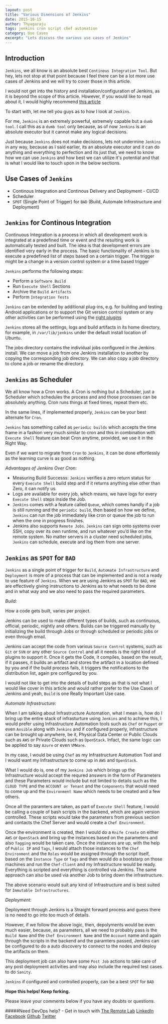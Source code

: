 ```yaml
---
layout: post
title: "Various Dimensions of Jenkins"
date: 2015-10-15
author: Thyagaraju
tags: jenkins cron script chef automation
category: Use Cases
excerpt: "Lets discuss the various use cases of Jenkins"
---
```



## Introduction

`Jenkins`, we all know is an absolute best `Continous Integration Tool`. But hey, lets not stop at that point because I feel there can be a lot more use cases of Jenkins and we will try to cover those in this article.

I would not get into the history and installation/configuration of Jenkins, as it is beyond the scope of this article. However, if you would like to read about it, I would highly recommend [this article][6]

To start with, let me tell you guys as to how I look at `Jenkins`.

For me, `Jenkins` is an extremely powerful, extremely capable but a `dumb tool`. I call this as a `dumb tool` only because, as of now `Jenkins` is an absolute executor but it cannot make any logical decisions. 

Just because `Jenkins` does not make decisions, lets not undermine `Jenkins` in any way, because as I said earlier, its an absolute executor and it can do anything and everything to perfection and its just that, we need to know how we can use `Jenkins` and how best we can utilize it's potential and that is what I would like to touch upon in the below sections.

## Use Cases of `Jenkins`

- Continous Integration and Continous Delivery and Deployment - CI/CD
- Scheduler 
- `SPOT` (Single Point of Trigger) for `BAD` (Build, Automate Infrastructure and Deployment)


## `Jenkins` for Continous Integration


Continuous Integration is a process in which all development work is integrated at a predefined time or event and the resulting work is automatically tested and built. The idea is that development errors are identified very early in the process. The basic functionality of Jenkins is to execute a predefined list of steps based on a certain trigger. The trigger might be a change in a version control system or a time based trigger

`Jenkins` performs the following steps:

- Perform a `Software Build`
- Run `Execute Shell` Sections
- Archive the `Build Artifacts`
- Perform `Integration Tests`

`Jenkins` can be extended by additional plug-ins, e.g. for building and testing Android applications or to support the Git version control system or any other activities can be performed using the [right plugins][6]

`Jenkins` stores all the settings, logs and build artifacts in its home directory, for example, in `/var/lib/jenkins` under the default install location of Ubuntu. 

The jobs directory contains the individual jobs configured in the Jenkins install. We can move a job from one Jenkins installation to another by copying the corresponding job directory. We can also copy a job directory to clone a job or rename the directory.


## `Jenkins` as Scheduler

We all know how a Cron works. A Cron is nothing but a Scheduler, just a Scheduler which schedules the process and and those processes can be absolutely anything. Cron runs things at fixed times, repeat them etc. 

In the same lines, if implemented properly, `Jenkins` can be your best alternate for `Cron`. 

`Jenkins` has something called as `periodic builds` which accepts the time frame in a fashion very much similar to cron and this in combination with `Execute Shell` feature  can beat Cron anytime, provided, we use it in the Right Way.

Even if we want to migrate from `Cron` to `Jenkins`, it can be done effortlessly as the learning curve is as good as nothing.

*Advantages of Jenkins Over Cron:*

- Measuring Build Successs: `Jenkins` verifies a zero return status for every `Execute Shell` build step and if it returns anything else other than Zero, it can notify us.
- Logs are available for every job, which means, we have logs for every `Execute Shell` steps inside the Job.
- `Jenkins` comes with a feature called `Queue`, which comes handly if a job is still running and the `periodic build`, then based on how we define, `Jenkins` can run the job immediately like cron or queue the job to run when the one in progress finishes.
- Jenkins also supports `Remote Jobs`. `Jenkins` can sign onto systems over SSH, copy over its own runtime, and run whatever you’d like on the remote system. No matter servers in a cluster need scheduled jobs, `Jenkins` can schedule, execute and log them from one server.

## `Jenkins` as `SPOT` for `BAD`

`Jenkins` as a single point of trigger for `Build`, `Automate Infrastructure` and `Deployment` is more of a process that can be implemented and is not a ready to use feature of `Jenkins`. When we are using Jenkins as `SPOT` for `BAD`, we are effectively giving instructions to Jenkins as to what needs to be done and in what way and we also need to pass the required parameters. 

*Build:*

How a code gets built, varies per project.

Jenkins can be used to make different types of builds, such as continuous, official, periodic, nightly and others. Builds can be triggered manually by initializing the build through Jobs or through scheduled or periodic jobs or even through email.

Jenkins can accept the code from various `Source Control` systems, such as `Git` or `SVN` or any other `Source Control` and all it needs is the right kind of plugins to support it. Once it gets the Code, it compiles, based on the result, if it passes, it builds an artifact and stores the artifact in a location defined by you and if the build process fails, it triggers the notifications to the distribution list, again pre configured by you. 

I would not like to get into the details of build steps as that is not what I would like cover in this article and would rather prefer to the Use Cases of Jenkins and yeah, `Build` is one Really Important Use case.

*Automate Infrastructure:*

When I am talking about Infrastructure Automation, what I mean is, how do I bring up the entire stack of infrasturture  using `Jenkins` and to achieve this, I would prefer using Infrastructure Automation tools such as `Chef` or `Puppet` or even `Ansible` along with `Jenkins` and if configured properly, infrastructure can be brought up anywhere, be it, Physical Data Center or Public Clouds such as `AWS` or Private Clouds such as `OpenStack`. Infact, the same logic can be applied to say `Azure` or even `VMWare`.

In my case, I would be using `Chef` as my Infrastructure Automation Tool and I would want my Infrastructure to come up in `AWS` and `OpenStack`.

What I would do is, one of my `Jenkins Job` which brings up the Infrastructure would accept the requred answers in the form of Parameters and these Parameters would include but not limited to details such as the `CLOUD TYPE` and the `ACCOUNT or Tenant` and the `Components` that would need to come up and the `Environment Name` which needs to be created and a few others.

Once all the paramters are taken, as part of `Execute Shell` feature, I would be calling a couple of bash scripts in the backend, which are again version controlled. These scripts would take the parameters from previous section and contacts the  Chef Server and would create a `Chef Environment`.

Once the environment is created, then I would do a `Knife Create` on either `AWS` or `OpenStack` and bring up the instances based on the parameters and also `Tagging` would be taken care. Once the instances are up, with the help of `Public IP` and `Tags`, I would attach those instances to the `Chef Environment` and the `Roles` would be assigned through the script itself, based on the `Instance Type` or `Tags` and then would do a bootstarp on those machines and run the `Chef-Client` and my Infrastructure would be ready. Everything is scripted and everything is controlled via Jenkins. The same approach can also be used via another Job to bring down the infrastructure.

The above scenario would suit any kind of Infrastructure and is best suited for `Immutable Infrastructures`.

*Deployment:*

Deployment through Jenkins is a Straight forward process and guess there is no need to go into too much of details.

However, if we follow the above logic, then, depolyments would be even much easier, because, as parameters, all we need to probably pass is the `Build Name` and the `Chef Environment Name` and the `Account` name and again through the scripts in the backend and the paramters passed, Jenkins can be configured to do a auto discovery to connect to the nodes and deploy the artifacts on them. 

This deployment job can also have some `Post Job` actions to take care of any post deployment activities and may also include the required test cases to do `Sanity`.


`Jenkins` if configured and controlled properly, can be a best `SPOT` for `BAD`


**Hope this helps! Keep forking.**

Please leave your comments below if you have any doubts or questions.

#####Need DevOps help? - Get in touch with [The Remote Lab][1] 
[LinkedIn][2] [Facebook][3] [Github][4] [Twitter][5]


  [1]: http://theremotelab.io
  [2]: https://www.linkedin.com/company/the-remote-lab
  [3]: https://www.facebook.com/TheRemoteLab
  [4]: https://github.com/TheRemoteLab
  [5]: https://twitter.com/TheRemoteLab
  [6]: https://slideshare.net/bhalothia/jenkins-a-complete-solution